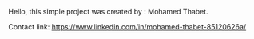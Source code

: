 
Hello, this simple project was created by :
Mohamed Thabet.

Contact link:
https://www.linkedin.com/in/mohamed-thabet-85120626a/
